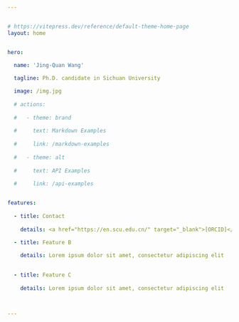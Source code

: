```yaml
---


# https://vitepress.dev/reference/default-theme-home-page
layout: home


hero:
  
  name: 'Jing-Quan Wang'

  tagline: Ph.D. candidate in Sichuan University

  image: /img.jpg
  
  # actions:
  
  #   - theme: brand
  
  #     text: Markdown Examples
  
  #     link: /markdown-examples
  
  #   - theme: alt
  
  #     text: API Examples
  
  #     link: /api-examples


features:
  
  - title: Contact
    
    details: <a href="https://en.scu.edu.cn/" target="_blank">[ORCID]</a>

  - title: Feature B
    
    details: Lorem ipsum dolor sit amet, consectetur adipiscing elit
  

  - title: Feature C
    
    details: Lorem ipsum dolor sit amet, consectetur adipiscing elit



---
```



